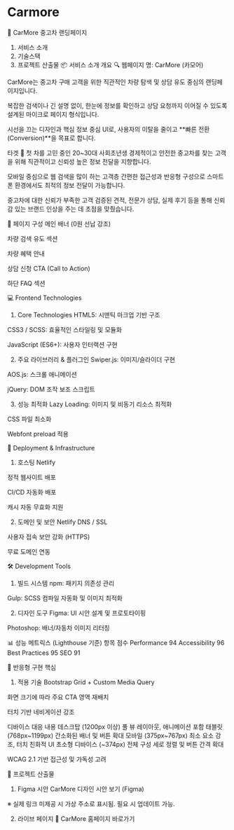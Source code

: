 # Carmore
🚗 CarMore 중고차 랜딩페이지
1. 서비스 소개
2. 기술스택
3. 프로젝트 산출물
📦 서비스 소개
개요 🔍
웹페이지 명: CarMore (카모어)

CarMore는 중고차 구매 고객을 위한 직관적인 차량 탐색 및 상담 유도 중심의 랜딩페이지입니다.

복잡한 검색이나 긴 설명 없이, 한눈에 정보를 확인하고 상담 요청까지 이어질 수 있도록 설계된 마이크로 페이지 형식입니다.

시선을 끄는 디자인과 핵심 정보 중심 UI로, 사용자의 이탈을 줄이고 **빠른 전환(Conversion)**을 목표로 합니다.

타겟 🎯
첫 차를 고민 중인 20~30대 사회초년생
경제적이고 안전한 중고차를 찾는 고객을 위해 직관적이고 신뢰성 높은 정보 전달을 지향합니다.

모바일 중심으로 웹 검색을 많이 하는 고객층
간편한 접근성과 반응형 구성으로 스마트폰 환경에서도 최적의 정보 전달이 가능합니다.

중고차에 대한 신뢰가 부족한 고객
검증된 견적, 전문가 상담, 실제 후기 등을 통해 신뢰감 있는 브랜드 인상을 주는 데 초점을 맞췄습니다.

📄 페이지 구성
메인 배너 (0원 선납 강조)

차량 검색 유도 섹션

차량 혜택 안내

상담 신청 CTA (Call to Action)

하단 FAQ 섹션

💻 Frontend Technologies
1. Core Technologies
HTML5: 시맨틱 마크업 기반 구조

CSS3 / SCSS: 효율적인 스타일링 및 모듈화

JavaScript (ES6+): 사용자 인터랙션 구현

2. 주요 라이브러리 & 플러그인
Swiper.js: 이미지/슬라이더 구현

AOS.js: 스크롤 애니메이션

jQuery: DOM 조작 보조 스크립트

3. 성능 최적화
Lazy Loading: 이미지 및 비동기 리소스 최적화

CSS 파일 최소화

Webfont preload 적용

🚀 Deployment & Infrastructure
1. 호스팅
Netlify

정적 웹사이트 배포

CI/CD 자동화 배포

캐시 자동 무효화 지원

2. 도메인 및 보안
Netlify DNS / SSL

사용자 접속 보안 강화 (HTTPS)

무료 도메인 연동

🛠 Development Tools
1. 빌드 시스템
npm: 패키지 의존성 관리

Gulp: SCSS 컴파일 자동화 및 이미지 최적화

2. 디자인 도구
Figma: UI 시안 설계 및 프로토타이핑

Photoshop: 배너/자동차 이미지 리터칭

📊 성능 메트릭스 (Lighthouse 기준)
항목	점수
Performance	94
Accessibility	96
Best Practices	95
SEO	91

📱 반응형 구현 핵심
1. 적용 기술
Bootstrap Grid + Custom Media Query

화면 크기에 따라 주요 CTA 영역 재배치

터치 기반 네비게이션 강조

디바이스	대응 내용
데스크탑 (1200px 이상)	풀 뷰 레이아웃, 애니메이션 포함
태블릿 (768px~1199px)	간소화된 배너 및 버튼 확대
모바일 (375px~767px)	최소 요소 강조, 터치 친화적 UI
초소형 디바이스 (~374px)	전체 구성 세로 정렬 및 버튼 간격 확대

WCAG 2.1 기반 접근성 및 가독성 고려

📂 프로젝트 산출물
1. Figma 시안
CarMore 디자인 시안 보기 (Figma)

※ 실제 링크 미제공 시 가상 주소로 표시됨. 필요 시 업데이트 가능.

2. 라이브 페이지
🔗 CarMore 홈페이지 바로가기

